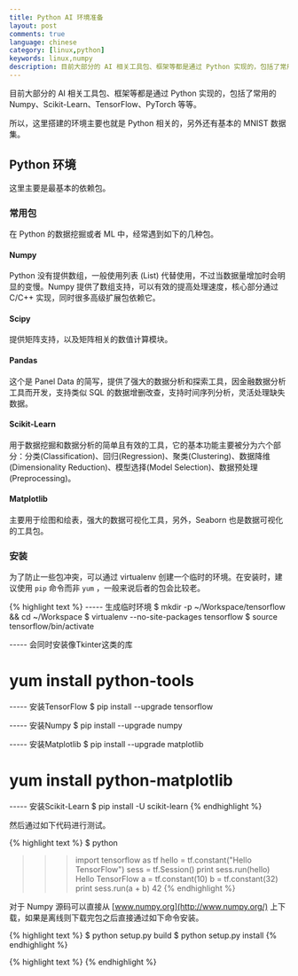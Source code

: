 ```yaml
---
title: Python AI 环境准备
layout: post
comments: true
language: chinese
category: [linux,python]
keywords: linux,numpy
description: 目前大部分的 AI 相关工具包、框架等都是通过 Python 实现的，包括了常用的 Numpy、Scikit-Learn、TensorFlow、PyTorch 等等。所以，这里搭建的环境主要也就是 Python 相关的。
---
```


目前大部分的 AI 相关工具包、框架等都是通过 Python 实现的，包括了常用的 Numpy、Scikit-Learn、TensorFlow、PyTorch 等等。

所以，这里搭建的环境主要也就是 Python 相关的，另外还有基本的 MNIST 数据集。

<!-- more -->

## Python 环境

这里主要是最基本的依赖包。

### 常用包

在 Python 的数据挖掘或者 ML 中，经常遇到如下的几种包。

#### Numpy

Python 没有提供数组，一般使用列表 (List) 代替使用，不过当数据量增加时会明显的变慢。Numpy 提供了数组支持，可以有效的提高处理速度，核心部分通过 C/C++ 实现，同时很多高级扩展包依赖它。

#### Scipy

提供矩阵支持，以及矩阵相关的数值计算模块。

#### Pandas

这个是 Panel Data 的简写，提供了强大的数据分析和探索工具，因金融数据分析工具而开发，支持类似 SQL 的数据增删改查，支持时间序列分析，灵活处理缺失数据。

#### Scikit-Learn

用于数据挖掘和数据分析的简单且有效的工具，它的基本功能主要被分为六个部分：分类(Classification)、回归(Regression)、聚类(Clustering)、数据降维(Dimensionality Reduction)、模型选择(Model Selection)、数据预处理(Preprocessing)。

#### Matplotlib

主要用于绘图和绘表，强大的数据可视化工具，另外，Seaborn 也是数据可视化的工具包。


### 安装

为了防止一些包冲突，可以通过 virtualenv 创建一个临时的环境。在安装时，建议使用 `pip` 命令而非 `yum` ，一般来说后者的包会比较老。

{% highlight text %}
----- 生成临时环境
$ mkdir -p ~/Workspace/tensorflow && cd ~/Workspace
$ virtualenv --no-site-packages tensorflow
$ source tensorflow/bin/activate

----- 会同时安装像Tkinter这类的库
# yum install python-tools

----- 安装TensorFlow
$ pip install --upgrade tensorflow

----- 安装Numpy
$ pip install --upgrade numpy

----- 安装Matplotlib
$ pip install --upgrade matplotlib
# yum install python-matplotlib

----- 安装Scikit-Learn
$ pip install -U scikit-learn
{% endhighlight %}

然后通过如下代码进行测试。

{% highlight text %}
$ python
>>> import tensorflow as tf
>>> hello = tf.constant("Hello TensorFlow")
>>> sess = tf.Session()
>>> print sess.run(hello)
Hello TensorFlow
>>> a = tf.constant(10)
>>> b = tf.constant(32)
>>> print sess.run(a + b)
42
{% endhighlight %}

对于 Numpy 源码可以直接从 [www.numpy.org](http://www.numpy.org/) 上下载，如果是离线则下载完包之后直接通过如下命令安装。

{% highlight text %}
$ python setup.py build
$ python setup.py install
{% endhighlight %}


{% highlight text %}
{% endhighlight %}
